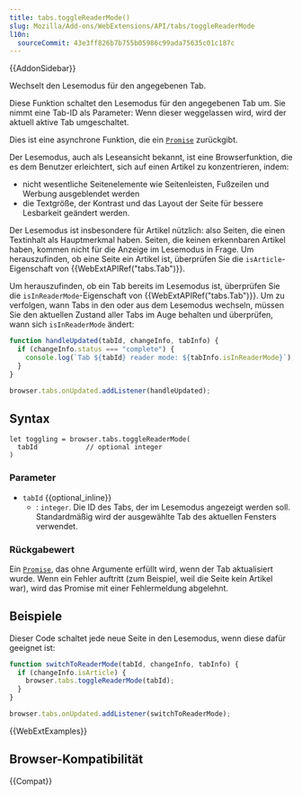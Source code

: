 ```yaml
---
title: tabs.toggleReaderMode()
slug: Mozilla/Add-ons/WebExtensions/API/tabs/toggleReaderMode
l10n:
  sourceCommit: 43e3ff826b7b755b05986c99ada75635c01c187c
---
```


{{AddonSidebar}}

Wechselt den Lesemodus für den angegebenen Tab.

Diese Funktion schaltet den Lesemodus für den angegebenen Tab um. Sie nimmt eine Tab-ID als Parameter: Wenn dieser weggelassen wird, wird der aktuell aktive Tab umgeschaltet.

Dies ist eine asynchrone Funktion, die ein [`Promise`](/de/docs/Web/JavaScript/Reference/Global_Objects/Promise) zurückgibt.

Der Lesemodus, auch als Leseansicht bekannt, ist eine Browserfunktion, die es dem Benutzer erleichtert, sich auf einen Artikel zu konzentrieren, indem:

- nicht wesentliche Seitenelemente wie Seitenleisten, Fußzeilen und Werbung ausgeblendet werden
- die Textgröße, der Kontrast und das Layout der Seite für bessere Lesbarkeit geändert werden.

Der Lesemodus ist insbesondere für Artikel nützlich: also Seiten, die einen Textinhalt als Hauptmerkmal haben. Seiten, die keinen erkennbaren Artikel haben, kommen nicht für die Anzeige im Lesemodus in Frage. Um herauszufinden, ob eine Seite ein Artikel ist, überprüfen Sie die `isArticle`-Eigenschaft von {{WebExtAPIRef("tabs.Tab")}}.

Um herauszufinden, ob ein Tab bereits im Lesemodus ist, überprüfen Sie die `isInReaderMode`-Eigenschaft von {{WebExtAPIRef("tabs.Tab")}}. Um zu verfolgen, wann Tabs in den oder aus dem Lesemodus wechseln, müssen Sie den aktuellen Zustand aller Tabs im Auge behalten und überprüfen, wann sich `isInReaderMode` ändert:

```js
function handleUpdated(tabId, changeInfo, tabInfo) {
  if (changeInfo.status === "complete") {
    console.log(`Tab ${tabId} reader mode: ${tabInfo.isInReaderMode}`);
  }
}

browser.tabs.onUpdated.addListener(handleUpdated);
```

## Syntax

```js-nolint
let toggling = browser.tabs.toggleReaderMode(
  tabId            // optional integer
)
```

### Parameter

- `tabId` {{optional_inline}}
  - : `integer`. Die ID des Tabs, der im Lesemodus angezeigt werden soll. Standardmäßig wird der ausgewählte Tab des aktuellen Fensters verwendet.

### Rückgabewert

Ein [`Promise`](/de/docs/Web/JavaScript/Reference/Global_Objects/Promise), das ohne Argumente erfüllt wird, wenn der Tab aktualisiert wurde. Wenn ein Fehler auftritt (zum Beispiel, weil die Seite kein Artikel war), wird das Promise mit einer Fehlermeldung abgelehnt.

## Beispiele

Dieser Code schaltet jede neue Seite in den Lesemodus, wenn diese dafür geeignet ist:

```js
function switchToReaderMode(tabId, changeInfo, tabInfo) {
  if (changeInfo.isArticle) {
    browser.tabs.toggleReaderMode(tabId);
  }
}

browser.tabs.onUpdated.addListener(switchToReaderMode);
```

{{WebExtExamples}}

## Browser-Kompatibilität

{{Compat}}
